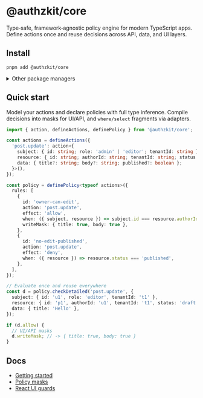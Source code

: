 # @authzkit/core

Type‑safe, framework‑agnostic policy engine for modern TypeScript apps. Define actions once and reuse decisions across API, data, and UI layers.

## Install

`pnpm add @authzkit/core`

<details>
<summary>Other package managers</summary>

- npm: `npm install @authzkit/core`
- yarn: `yarn add @authzkit/core`
- bun: `bun add @authzkit/core`

</details>

## Quick start

Model your actions and declare policies with full type inference. Compile decisions into masks for UI/API, and `where/select` fragments via adapters.

```ts
import { action, defineActions, definePolicy } from '@authzkit/core';

const actions = defineActions({
  'post.update': action<{
    subject: { id: string; role: 'admin' | 'editor'; tenantId: string };
    resource: { id: string; authorId: string; tenantId: string; status: 'draft' | 'published' };
    data: { title?: string; body?: string; published?: boolean };
  }>(),
});

const policy = definePolicy<typeof actions>({
  rules: [
    {
      id: 'owner-can-edit',
      action: 'post.update',
      effect: 'allow',
      when: ({ subject, resource }) => subject.id === resource.authorId,
      writeMask: { title: true, body: true },
    },
    {
      id: 'no-edit-published',
      action: 'post.update',
      effect: 'deny',
      when: ({ resource }) => resource.status === 'published',
    },
  ],
});

// Evaluate once and reuse everywhere
const d = policy.checkDetailed('post.update', {
  subject: { id: 'u1', role: 'editor', tenantId: 't1' },
  resource: { id: 'p1', authorId: 'u1', tenantId: 't1', status: 'draft' },
  data: { title: 'Hello' },
});

if (d.allow) {
  // UI/API masks
  d.writeMask; // -> { title: true, body: true }
}
```

## Docs

- [Getting started](https://authzkit.github.io/authzkit/docs/guides/getting-started)
- [Policy masks](https://authzkit.github.io/authzkit/docs/guides/policy-masks)
- [React UI guards](https://authzkit.github.io/authzkit/docs/guides/react-ui)
